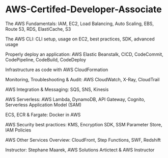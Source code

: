 # AWS-Certifed-Developer-Associate
The AWS Fundamentals: IAM, EC2, Load Balancing, Auto Scaling, EBS, Route 53, RDS, ElastiCache, S3

The AWS CLI: CLI setup, usage on EC2, best practices, SDK, advanced usage

Properly deploy an application: AWS Elastic Beanstalk, CICD, CodeCommit, CodePipeline, CodeBuild, CodeDeploy

Infrastructure as code with AWS CloudFormation

Monitoring, Troubleshooting & Audit: AWS CloudWatch, X-Ray, CloudTrail

AWS Integration & Messaging: SQS, SNS, Kinesis

AWS Serverless: AWS Lambda, DynamoDB, API Gateway, Cognito, Serverless Application Model (SAM)

ECS, ECR & Fargate: Docker in AWS

AWS Security best practices: KMS, Encryption SDK, SSM Parameter Store, IAM Policies

AWS Other Services Overview: CloudFront, Step Functions, SWF, Redshift

Instructor: Stephane Maarek, AWS Solutions Artictect & AWS Instructor
